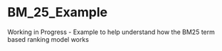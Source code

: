 # BM_25_Example
Working in Progress - Example to help understand how the BM25 term based ranking model works

